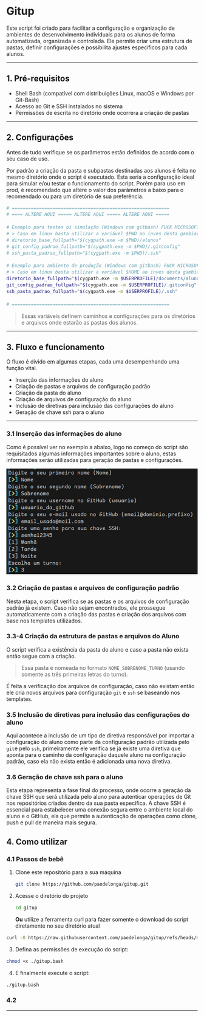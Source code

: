 # Gitup

Este script foi criado para facilitar a configuração e organização de ambientes de desenvolvimento individuais para os alunos de forma automatizada, organizada e controlada. Ele permite criar uma estrutura de pastas, definir configurações e possibilita ajustes específicos para cada alunos.

---
## 1. Pré-requisitos

- Shell Bash (compatível com distribuições Linux, macOS e Windows por Git-Bash)
- Acesso ao Git e SSH instalados no sistema
- Permissões de escrita no diretório onde ocorrera a criação de pastas

---
## 2. Configurações

Antes de tudo verifique se os parâmetros estão definidos de acordo com o seu caso de uso.

Por padrão a criação da pasta e subpastas destinadas aos alunos é feita no mesmo diretório onde o script é executado. Esta seria a configuração ideal para simular e/ou testar o funcionamento
do script. Porém para uso em prod, é recomendado que altere o valor dos parâmetros a baixo para o recomendado ou para um diretório de sua preferência.

```bash
# ==========================================================
# ==== ALTERE AQUI ===== ALTERE AQUI ===== ALTERE AQUI =====

# Exemplo para testes oi simulação (Windows com gitbash) FUCK MICROSOFT!:
# > Caso em linux basta utilizar a variável $PWD ao inves desta gambiarra
# diretorio_base_fullpath="$(cygpath.exe -m $PWD)/alunos"
# git_config_padrao_fullpath="$(cygpath.exe -m $PWD)/.gitconfig"
# ssh_pasta_padrao_fullpath="$(cygpath.exe -m $PWD)/.ssh"

# Exemplo para ambiente de produção (Windows com gitbash) FUCK MICROSOFT!:
# > Caso em linux basta utilizar a variável $HOME ao inves desta gambiarra
diretorio_base_fullpath="$(cygpath.exe -m $USERPROFILE)/documents/alunos"
git_config_padrao_fullpath="$(cygpath.exe -m $USERPROFILE)/.gitconfig"
ssh_pasta_padrao_fullpath="$(cygpath.exe -m $USERPROFILE)/.ssh"

# ==========================================================
```

> Essas variáveis definem caminhos e configurações para os diretórios e arquivos onde estarão as pastas dos alunos.

---
## 3. Fluxo e funcionamento

O fluxo é divido em algumas etapas, cada uma desempenhando uma função vital.

- Inserção das informações do aluno
- Criação de pastas e arquivos de configuração padrão
- Criação da pasta do aluno
- Criação de arquivos de configuração do aluno
- Inclusão de diretivas para inclusão das configurações do aluno
- Geração de chave ssh para o aluno

---

### 3.1 Inserção das informações do aluno

Como é possível ver no exemplo a abaixo, logo no começo do script são requisitados algumas informações importantes sobre o aluno, estas informações serão
utilizadas para geração de pastas e configurações.

<img src="./assets/images/example.png">

### 3.2 Criação de pastas e arquivos de configuração padrão

Nesta etapa, o script verifica se as pastas e os arquivos de configuração padrão já existem. Caso não sejam encontrados, ele prossegue automaticamente com a criação das pastas
e criação dos arquivos com base nos templates utilizados.
### 3.3-4 Criação da estrutura de pastas e arquivos do Aluno

O script verifica a existência da pasta do aluno e caso a pasta não exista então segue com a criação.
> Essa pasta é nomeada no formato `NOME_SOBRENOME_TURNO` (usando somente as três primeiras letras do turno).

É feita a verificação dos arquivos de configuração, caso não existam então ele cria novos arquivos para configuração `git` e `ssh` se baseando nos templates.
### 3.5 Inclusão de diretivas para inclusão das configurações do aluno

Aqui acontece a inclusão de um tipo de diretiva responsável por importar a configuração do aluno como parte
da configuração padrão utilizada pelo `git`e pelo `ssh`, primeiramente ele verifica se já existe uma diretiva que aponta
para o caminho da configuração daquele aluno na configuração padrão, caso ela não exista então é adicionada uma nova diretiva.
### 3.6 Geração de chave ssh para o aluno

Esta etapa representa a fase final do processo, onde ocorre a geração da chave SSH que será utilizada pelo aluno para autenticar operações de Git nos repositórios criados dentro da sua pasta específica. A chave SSH é essencial para estabelecer uma conexão segura entre o ambiente local do aluno e o GitHub, ela que permite a autenticação de operações como clone, push e pull de maneira mais segura.
## 4. Como utilizar

### 4.1 Passos de bebê
1. Clone este repositório para a sua máquina
   ```bash
   git clone https://github.com/paodelonga/gitup.git
   ```

2. Acesse o diretório do projeto
   ```bash
   cd gitup
   ```

	**Ou** utilize a ferramenta curl para fazer somente o download do script diretamente no seu diretório atual
```bash
curl -O https://raw.githubusercontent.com/paodelonga/gitup/refs/heads/main/gitup.bash
```

3. Defina as permissões de execução do script:
```bash
chmod +x ./gitup.bash
```

4. E finalmente execute o script:
```bash
./gitup.bash
```

### 4.2

---
